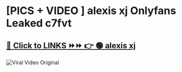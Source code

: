 
 # [PICS + VIDEO ] alexis xj Onlyfans Leaked c7fvt

## <h2><a href="https://clipsfans.com/alexis_xj&ref=git">🔗 Click to LINKS ⏩⏩ 👉 🟢 alexis xj </a></h2>

<a href="https://clipsfans.com/alexis_xj&ref=git" rel="nofollow" data-target="animated-image.originalLink"><img src="https://i.ibb.co.com/xMMVF88/686577567.gif" alt="Viral Video Original" style="max-width: 100%; display: inline-block;" data-target="animated-image.originalImage"></a>

